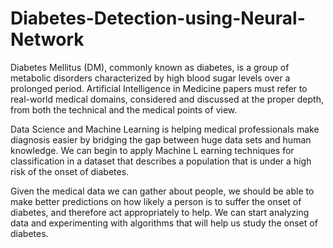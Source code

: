 # Diabetes-Detection-using-Neural-Network
Diabetes Mellitus (DM), commonly known as diabetes, is a group of metabolic disorders characterized by high blood sugar levels over a prolonged period. Artificial Intelligence in Medicine papers must refer to real-world medical domains, considered and discussed at the proper depth, from both the technical and the medical points of view.

Data Science and Machine Learning is helping medical professionals make diagnosis easier by bridging the gap between huge data sets and human knowledge. We can begin to apply Machine L earning techniques for classification in a dataset that describes a population that is under a high risk of the onset of diabetes.

Given the medical data we can gather about people, we should be able to make better predictions on how likely a person is to suffer the onset of diabetes, and therefore act appropriately to help. We can start analyzing data and experimenting with algorithms that will help us study the onset of diabetes.
